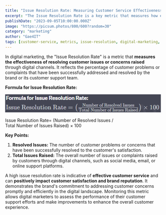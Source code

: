 ```yaml
---
title: "Issue Resolution Rate: Measuring Customer Service Effectiveness"
excerpt: "The Issue Resolution Rate is a key metric that measures how effectively customer issues are resolved through digital channels."
publishDate: "2023-09-05T10:00:00.000Z"
image: "https://picsum.photos/800/600?random=30"
category: "marketing"
author: "Gae4IT"
tags: [customer-service, metrics, issue-resolution, digital-marketing, customer-satisfaction, support-performance]
---
```


In digital marketing, the "Issue Resolution Rate" is a metric that **measures the effectiveness of resolving customer issues or concerns raised** through digital channels. It reflects the percentage of customer problems or complaints that have been successfully addressed and resolved by the brand or its customer support team.

**Formula for Issue Resolution Rate:**

![Untitled](Untitled%201.png)

Issue Resolution Rate= (Number of Resolved Issues / Total Number of Issues Raised) × 100

**Key Points:**

1. **Resolved Issues:** The number of customer problems or concerns that have been successfully resolved to the customer's satisfaction.
2. **Total Issues Raised:** The overall number of issues or complaints raised by customers through digital channels, such as social media, email, or online support platforms.

A high issue resolution rate is indicative of **effective customer service** and can **positively impact customer satisfaction and brand reputation**. It demonstrates the brand's commitment to addressing customer concerns promptly and efficiently in the digital landscape. Monitoring this metric allows digital marketers to assess the performance of their customer support efforts and make improvements to enhance the overall customer experience.